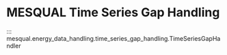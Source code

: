 # MESQUAL Time Series Gap Handling
::: mesqual.energy_data_handling.time_series_gap_handling.TimeSeriesGapHandler